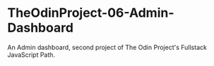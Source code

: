 # TheOdinProject-06-Admin-Dashboard
An Admin dashboard, second project of The Odin Project's Fullstack JavaScript Path.
